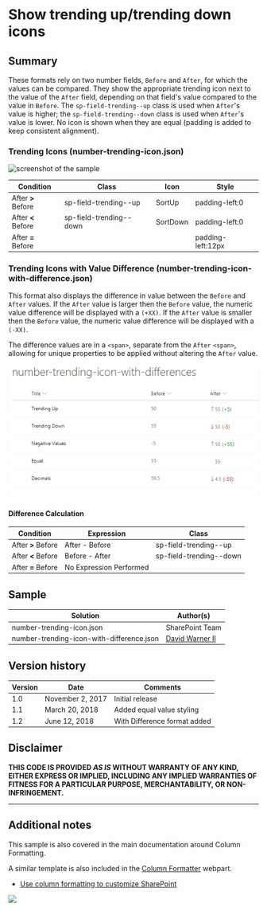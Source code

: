 # Show trending up/trending down icons 

## Summary
These formats rely on two number fields, `Before` and `After`, for which the values can be compared. They show the appropriate trending icon next to the value of the `After` field, depending on that field's value compared to the value in `Before`. The `sp-field-trending--up` class is used when `After`'s value is higher; the `sp-field-trending--down` class is used when `After`'s value is lower. No icon is shown when they are equal (padding is added to keep consistent alignment).

### Trending Icons (number-trending-icon.json)

![screenshot of the sample](./screenshot.png)

|Condition|Class|Icon|Style|
|---|---|---|---|
|After **>** Before|sp-field-trending--up|SortUp|padding-left:0|
|After **<** Before|sp-field-trending--down|SortDown|padding-left:0|
|After **=** Before|||padding-left:12px|

### Trending Icons with Value Difference (number-trending-icon-with-difference.json)

This format also displays the difference in value between the `Before` and `After` values. If the `After` value is larger then the `Before` value, the numeric value difference will be displayed with a `(+XX)`. If the `After` value is smaller then the `Before` value, the numeric value difference will be displayed with a `(-XX)`.

The difference values are in a `<span>`, separate from the `After` `<span>`, allowing for unique properties to be applied without altering the `After` value.

![screenshot of the sample with difference](./screenshotWithDifference.png)

#### Difference Calculation
|Condition|Expression|Class|
|---|---|---|
|After **>** Before|After - Before|sp-field-trending--up|
|After **<** Before|Before - After|sp-field-trending--down|
|After **=** Before|No Expression Performed||

## Sample

Solution|Author(s)
--------|---------
number-trending-icon.json | SharePoint Team
number-trending-icon-with-difference.json | [David Warner II](https://twitter.com/davidwarnerii)

## Version history

Version|Date|Comments
-------|----|--------
1.0|November 2, 2017|Initial release
1.1|March 20, 2018|Added equal value styling
1.2|June 12, 2018|With Difference format added

## Disclaimer
**THIS CODE IS PROVIDED *AS IS* WITHOUT WARRANTY OF ANY KIND, EITHER EXPRESS OR IMPLIED, INCLUDING ANY IMPLIED WARRANTIES OF FITNESS FOR A PARTICULAR PURPOSE, MERCHANTABILITY, OR NON-INFRINGEMENT.**

---

## Additional notes
This sample is also covered in the main documentation around Column Formatting.

A similar template is also included in the [Column Formatter](https://github.com/SharePoint/sp-dev-solutions/blob/master/solutions/ColumnFormatter/README.md) webpart.

- [Use column formatting to customize SharePoint](https://docs.microsoft.com/en-us/sharepoint/dev/declarative-customization/column-formatting)

<img src="https://telemetry.sharepointpnp.com/sp-dev-list-formatting/column-samples/number-trending-icon" />